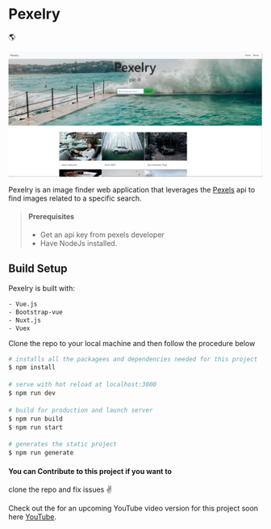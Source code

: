 # Pexelry

:earth_americas:

![Pexelry Image Finder](/assets/pexels-front-image.JPG "Pexelry Front Page")

Pexelry is an image finder web application that leverages the [Pexels](https://www.pexels.com/api/) api to find images related to a specific search.

> #### Prerequisites
>
> - Get an api key from pexels developer
> - Have NodeJs installed.

## Build Setup

Pexelry is built with:

    - Vue.js
    - Bootstrap-vue
    - Nuxt.js
    - Vuex

Clone the repo to your local machine and then follow the procedure below

```bash
# installs all the packagees and dependencies needed for this project
$ npm install

# serve with hot reload at localhost:3000
$ npm run dev

# build for production and launch server
$ npm run build
$ npm run start

# generates the static project
$ npm run generate
```

#### You can Contribute to this project if you want to

clone the repo and fix issues :v:

Check out the for an upcoming YouTube video version for this project soon here [YouTube](https://www.youtube.com/channel/UCNCzNrpq0fHxFqQYCmbwAcA).
